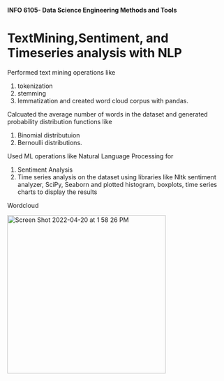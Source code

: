 
**INFO 6105- Data Science Engineering Methods and Tools**

# TextMining,Sentiment, and Timeseries analysis with NLP

Performed text mining operations like 
1) tokenization
2) stemming
3) lemmatization and created word cloud corpus with pandas. 
 
Calcuated the average number of words in the dataset and generated probability distribution functions like 
1) Binomial distributuion
2) Bernoulli distributions. 

Used ML operations like Natural Language Processing for 
1) Sentiment Analysis 
2)  Time series analysis on the dataset using libraries like Nltk sentiment analyzer, SciPy, Seaborn 
and plotted histogram, boxplots, time series charts to display the results

Wordcloud

<img width="363" alt="Screen Shot 2022-04-20 at 1 58 26 PM" src="https://user-images.githubusercontent.com/96019418/164293527-47c10cd3-59c5-4667-971e-4f8d4041af60.png">

